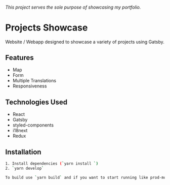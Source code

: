 ###### This project serves the sole purpose of showcasing my portfolio.

# Projects Showcase

Website / Webapp designed to showcase a variety of projects using Gatsby.

## Features

- Map
- Form
- Multiple Translations
- Responsiveness 

## Technologies Used

- React
- Gatsby
- styled-components
- i18next
- Redux

## Installation

```bash
1. Install dependencies (`yarn install `)
2. `yarn develop`

To build use `yarn build` and if you want to start running like prod-mode, use `yarn start`.
